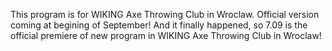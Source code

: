 This program is for WIKING Axe Throwing Club in Wroclaw. 
Official version coming at begining of September!
And it finally happened, so 7.09 is the official premiere of new program in WIKING Axe Throwing Club in Wroclaw!

